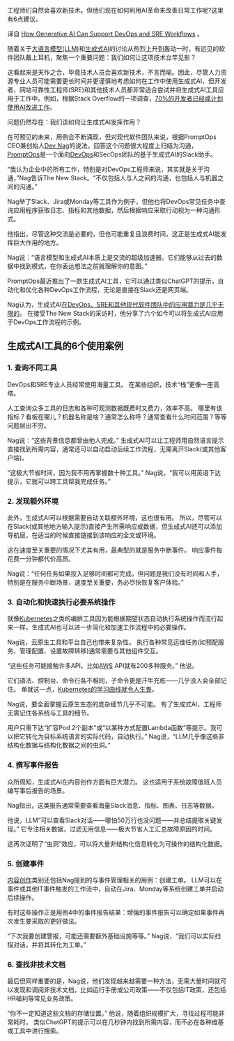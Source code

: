 <!--
# 生成式AI如何助力DevOps和SRE的工作流程
https://cdn.thenewstack.io/media/2023/05/8344e4a6-robot-ai-1-1024x576.jpg
Image by Alex Knight from Unsplash.
-->

工程师们自然会喜欢新技术。但他们现在如何利用AI革命来改善日常工作呢?这里有6点建议。

译自 [How Generative AI Can Support DevOps and SRE Workflows](https://thenewstack.io/how-generative-ai-can-support-devops-and-sre-workflows/) 。

随着关于[大语言模型(LLM)](https://thenewstack.io/what-is-a-large-language-model/)和[生成式AI](https://thenewstack.io/learning-to-love-generative-ai-in-software-development/)的讨论从热烈上升到轰动一时，有远见的软件团队戴上耳机，聚焦一个重要问题：我们如何让这项技术立竿见影？

这看起来是天作之合，毕竟技术人员会喜欢新技术，不言而喻。因此，尽管人力资源专业人员可能需要更长时间并更谨慎地考虑如何在工作中使用生成式AI，但开发者、网站可靠性工程师(SRE)和其他技术人员都非常适合尝试并将生成式AI工具应用于工作中。例如，根据Stack Overflow的一项调查，[70%的开发者已经或计划使用AI改进工作](https://thenewstack.io/70-percent-of-developers-using-or-will-use-ai-says-stack-overflow-survey/)。

问题仍然存在：我们该如何让生成式AI发挥作用？

在可预见的未来，用例会不断涌现，但对现代软件团队来说，根据PromptOps CEO兼创始人[Dev Nag](https://www.linkedin.com/in/devnag/)的说法，回答这个问题很大程度上归结为沟通，[PromptOps](https://www.promptops.com/?utm_content=inline-mention)是一个面向[DevOps](https://thenewstack.io/devops/)和SecOps团队的基于生成式AI的Slack助手。

“我认为企业中的所有工作，特别是对DevOps工程师来说，其实就是关于沟通，”Nag告诉The New Stack。“不仅包括人与人之间的沟通，也包括人与机器之间的沟通。”

Nag举了Slack、Jira或Monday等工具作为例子，但他也将DevOps常见任务中查询应用程序获取日志、指标和其他数据，然后根据响应采取行动视为一种沟通形式。

他指出，尽管这种交流是必要的，但也可能重复且浪费时间，这正是生成式AI能发挥巨大作用的地方。

Nag说：“语言模型和生成式AI本质上是交流的超级加速器。它们能够从过去的数据中找到模式，在你表达想法之前就理解你的意图。”

PromptOps最近推出了一款生成式AI工具，它可以通过类似ChatGPT的提示，自动化和优化各种DevOps工作流程，无论是直接在Slack还是网页端。

Nag认为，生成式AI[在DevOps、SRE和其他现代软件团队中的应用潜力是几乎无限的](https://thenewstack.io/promptops-how-generative-ai-can-help-devops/)。 在接受The New Stack的采访时，他分享了六个如今可以将生成式AI应用于DevOps工作流程的示例。

## 生成式AI工具的6个使用案例

### 1. 查询不同工具

DevOps和SRE专业人员经常使用海量工具。 在某些组织，技术“栈”更像一座高塔。

人工查询众多工具的日志和各种可观测数据既费时又费力，效率不高。 哪里有该指标？看板在哪儿？机器名称是啥？通常怎么称呼？通常查看什么时间范围？等等问题层出不穷。

Nag说：“这些背景信息都曾由他人完成。” 生成式AI可以让工程师用自然语言提示直接找到所需内容，通常还可以自动启动后续工作流程，无需离开Slack(或其他客户端)。

“这极大节省时间，因为我不用再掌握数十种工具。” Nag说，“我可以用英语下达提示，它就可以跨工具帮我完成任务。”

### 2. 发现额外环境

此外，生成式AI可以根据需要自动关联额外环境，这也很有用。 所以，尽管可以在Slack(或其他地方输入提示)直接产生所需响应或数据，但生成式AI还可以添加导航层，在适当的时候直接链接到该响应的全文或环境。

这在速度至关重要的情况下尤其有用，最典型的就是服务中断事件。 响应事件每花费一分钟都代价高昂。

Nag说：“任何任务如果投入足够时间都可完成。但问题是我们没有时间和人手，特别是在服务中断场景，速度至关重要，务必尽快恢复客户体验。”

### 3. 自动化和快速执行必要系统操作

就像[Kubernetes](https://thenewstack.io/kubernetes/)之类的编排工具因为能根据期望状态自动执行系统操作而流行起来一样，生成式AI也可以进一步简化和加速工作流程中的必要操作。

Nag说，云原生工具和平台自己也带来复杂性。 执行各种常见运维任务(如预配服务、管理配置、设置故障转移)通常需要与其他组件交互。

“这些任务可能接触许多API。比如[AWS](https://aws.amazon.com/?utm_content=inline-mention) API就有200多种服务。” 他说。

它们语法、控制台、命令行各不相同，子命令更是汗牛充栋——几乎没人会全部记住。 单就这一点，[Kubernetes的学习曲线就令人生畏](https://thenewstack.io/kubernetes-the-magic-is-in-the-complexity/)。

Nag说，要全面掌握云原生生态的庞杂细节几乎不可能。 有了生成式AI，工程师无需记住各系统与工具的细节。

用户只需下达“扩容Pod 2个副本”或“以某种方式配置Lambda函数”等提示。我可以把它转化为目标系统语言的实际代码，自动执行。” Nag说，“LLM几乎像这些非结构化数据与结构化数据之间的虫洞。”

### 4. 撰写事件报告

众所周知，生成式AI在内容创作方面有巨大潜力。 这也适用于系统故障值班人员编写事后报告的场景。

Nag指出，这类报告通常需要查看海量Slack消息、指标、图表、日志等数据。

他说，LLM“可以查看Slack对话——哪怕50万行也没问题——并总结提取关键发现。” 它专注相关数据，过滤无用信息——极大节省人工汇总故障原因的时间。

这再次证明了“虫洞”效应，可以将大量非结构化信息转化为可操作的结构化数据。

### 5. 创建事件

[内容创作](https://thenewstack.io/generative-ai-dont-fire-your-copywriters-just-yet/)类别还包括Nag提到的与事件管理相关的用例：创建工单。 LLM可以在事件或其他IT事件触发的工作流中，自动在Jira、Monday等系统创建工单并启动后续操作。

有时这些操作正是用例4中的事件报告结果：增强的事件报告可以确定如果事件再次发生要采取的更好做法。

“下次我要创建警报，可能还需要额外基础设施等等。” Nag说，“我们可以实际扫描对话，并将其转化为工单。”

### 6. 查找非技术文档

最后但同样重要的是，Nag说，他们发现越来越需要一种方法，无需大量时间就可以发现和调阅非技术文档，比如运行手册或公司政策——不仅包括IT政策，还包括HR福利等常见业务政策。

“你不一定知道这些文档的存储位置。” 他说，随着组织规模扩大，寻找过程可能非常耗时。 类似ChatGPT的提示可以在几秒钟内找到所需内容，而不必在各种维基或工具中进行搜索。
